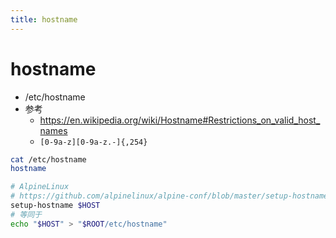 ```yaml
---
title: hostname
---
```


# hostname

- /etc/hostname
- 参考
  - https://en.wikipedia.org/wiki/Hostname#Restrictions_on_valid_host_names
  - `[0-9a-z][0-9a-z.-]{,254}`

```bash
cat /etc/hostname
hostname

# AlpineLinux
# https://github.com/alpinelinux/alpine-conf/blob/master/setup-hostname.in
setup-hostname $HOST
# 等同于
echo "$HOST" > "$ROOT/etc/hostname"
```
